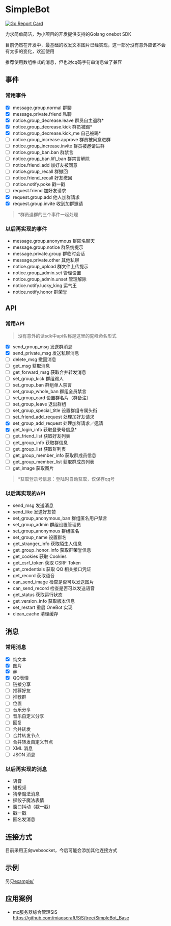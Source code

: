 # SimpleBot

[![Go Report Card](https://goreportcard.com/badge/github.com/BaiMeow/SimpleBot)](https://goreportcard.com/report/github.com/BaiMeow/SimpleBot)

力求简单简洁，为小项目的开发提供支持的Golang onebot SDK

目前仍然在开发中，最基础的收发文本图片已经实现，这一部分没有意外应该不会有太多的变化，欢迎使用

推荐使用数组格式的消息，但也对cq码字符串消息做了兼容

## 事件

### 常用事件

- [x] message.group.normal 群聊
- [x] message.private.friend 私聊
- [x] notice.group_decrease.leave 群员自主退群*
- [x] notice.group_decrease.kick 群员被踢*
- [x] notice.group_decrease.kick_me 自己被踢*
- [ ] notice.group_increase.approve 群员被同意进群
- [ ] notice.group_increase.invite 群员被邀请进群
- [ ] notice.group_ban.ban 群禁言
- [ ] notice.group_ban.lift_ban 群禁言解除
- [ ] notice.friend_add 加好友被同意
- [ ] notice.group_recall 群撤回
- [ ] notice.friend_recall 好友撤回
- [ ] notice.notify.poke 戳一戳
- [ ] request.friend 加好友请求
- [x] request.group.add 他人加群请求
- [x] request.group.invite 收到加群邀请

> *群员退群的三个事件一起处理

### 以后再实现的事件

- message.group.anonymous 群匿名聊天
- message.group.notice 群系统提示
- message.private.group 群临时会话
- message.private.other 其他私聊
- notice.group_upload 群文件上传提示
- notice.group_admin.set 管理设置
- notice.group_admin.unset 管理解除
- notice.notify.lucky_king 运气王
- notice.notify.honor 群荣誉

## API

### 常用API

> 没有意外的话sdk中api名称是这里的驼峰命名形式

- [x] send_group_msg 发送群消息
- [x] send_private_msg 发送私聊消息
- [ ] delete_msg 撤回消息
- [ ] get_msg 获取消息
- [ ] get_forward_msg 获取合并转发消息
- [ ] set_group_kick 群组踢人
- [ ] set_group_ban 群组单人禁言
- [ ] set_group_whole_ban 群组全员禁言
- [ ] set_group_card 设置群名片（群备注）
- [ ] set_group_leave 退出群组
- [ ] set_group_special_title 设置群组专属头衔
- [ ] set_friend_add_request 处理加好友请求
- [x] set_group_add_request 处理加群请求／邀请
- [x] get_login_info 获取登录号信息*
- [ ] get_friend_list 获取好友列表
- [ ] get_group_info 获取群信息
- [ ] get_group_list 获取群列表
- [ ] get_group_member_info 获取群成员信息
- [ ] get_group_member_list 获取群成员列表
- [ ] get_image 获取图片

> *获取登录号信息：登陆时自动获取，仅保存qq号

### 以后再实现的API

- send_msg 发送消息
- send_like 发送好友赞
- set_group_anonymous_ban 群组匿名用户禁言
- set_group_admin 群组设置管理员
- set_group_anonymous 群组匿名
- set_group_name 设置群名
- get_stranger_info 获取陌生人信息
- get_group_honor_info 获取群荣誉信息
- get_cookies 获取 Cookies
- get_csrf_token 获取 CSRF Token
- get_credentials 获取 QQ 相关接口凭证
- get_record 获取语音
- can_send_image 检查是否可以发送图片
- can_send_record 检查是否可以发送语音
- get_status 获取运行状态
- get_version_info 获取版本信息
- set_restart 重启 OneBot 实现
- clean_cache 清理缓存

## 消息

### 常用消息

- [x] 纯文本
- [x] 图片
- [x] @
- [x] QQ表情
- [ ] 链接分享
- [ ] 推荐好友
- [ ] 推荐群
- [ ] 位置
- [ ] 音乐分享
- [ ] 音乐自定义分享
- [ ] 回复
- [ ] 合并转发
- [ ] 合并转发节点
- [ ] 合并转发自定义节点
- [ ] XML 消息
- [ ] JSON 消息

### 以后再实现的消息

- 语音
- 短视频
- 猜拳魔法消息
- 掷骰子魔法表情
- 窗口抖动（戳一戳）
- 戳一戳
- 匿名发消息

## 连接方式

目前采用正向websocket，今后可能会添加其他连接方式

## 示例

另见[example/](https://github.com/BaiMeow/SimpleBot/tree/main/example)

## 应用案例

- mc服务器综合管理SiS https://github.com/miaoscraft/SiS/tree/SimpleBot_Base